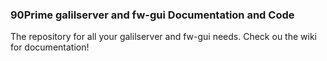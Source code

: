 ### 90Prime galilserver and fw-gui Documentation and Code

The repository for all your galilserver and fw-gui needs. Check ou the wiki for documentation!




